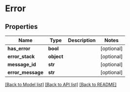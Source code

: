 # Error

## Properties
Name | Type | Description | Notes
------------ | ------------- | ------------- | -------------
**has_error** | **bool** |  | [optional] 
**error_stack** | **object** |  | [optional] 
**message_id** | **str** |  | [optional] 
**error_message** | **str** |  | [optional] 

[[Back to Model list]](../README.md#documentation-for-models) [[Back to API list]](../README.md#documentation-for-api-endpoints) [[Back to README]](../README.md)

